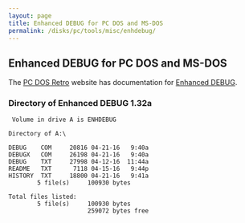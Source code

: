 ```yaml
---
layout: page
title: Enhanced DEBUG for PC DOS and MS-DOS
permalink: /disks/pc/tools/misc/enhdebug/
---
```


Enhanced DEBUG for PC DOS and MS-DOS
---

The [PC DOS Retro](https://sites.google.com/site/pcdosretro/) website has documentation for
[Enhanced DEBUG](https://sites.google.com/site/pcdosretro/enhdebug).

### Directory of Enhanced DEBUG 1.32a

	 Volume in drive A is ENHDEBUG   

	Directory of A:\

	DEBUG    COM     20816 04-21-16   9:40a
	DEBUGX   COM     26198 04-21-16   9:40a
	DEBUG    TXT     27998 04-12-16  11:44a
	README   TXT      7118 04-15-16   9:44p
	HISTORY  TXT     18800 04-21-16   9:41a
	        5 file(s)     100930 bytes

	Total files listed:
	        5 file(s)     100930 bytes
	                      259072 bytes free
